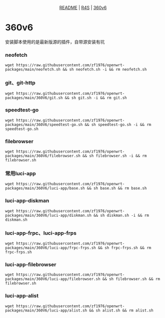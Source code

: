 <p align="center">
    <a href="https://github.com/zf1976/packages/blob/main/README.md">README</a> | <a href="https://github.com/zf1976/packages/blob/main/README-R4S.md">R4S</a> | <a href="https://github.com/zf1976/packages/blob/main/README-360v6.md">360v6</a>
</p>

# 360v6
安装脚本使用的是最新版源的插件，自带源安装有坑

### neofetch
```shell
wget https://raw.githubusercontent.com/zf1976/openwrt-packages/main/neofetch.sh && sh neofetch.sh -i && rm neofetch.sh
```

### git、git-http
```shell
wget https://raw.githubusercontent.com/zf1976/openwrt-packages/main/360V6/git.sh && sh git.sh -i && rm git.sh
```

### speedtest-go
```shell
wget https://raw.githubusercontent.com/zf1976/openwrt-packages/main/360V6/speedtest-go.sh && sh speedtest-go.sh -i && rm speedtest-go.sh
```

### filebrowser
```shell
wget https://raw.githubusercontent.com/zf1976/openwrt-packages/main/360V6/filebrowser.sh && sh filebrowser.sh -i && rm filebrowser.sh
```

### 常用luci-app
```shell
wget https://raw.githubusercontent.com/zf1976/openwrt-packages/main/360V6/luci-app/base.sh && sh base.sh && rm base.sh
```

### luci-app-diskman
```shell
wget https://raw.githubusercontent.com/zf1976/openwrt-packages/main/360V6/luci-app/diskman.sh && sh diskman.sh -i && rm diskman.sh
```

### luci-app-frpc、luci-app-frps
```shell
wget https://raw.githubusercontent.com/zf1976/openwrt-packages/main/360V6/luci-app/frpc-frps.sh && sh frpc-frps.sh && rm frpc-frps.sh
```

### luci-app-filebrowser
```shell
wget https://raw.githubusercontent.com/zf1976/openwrt-packages/main/360V6/luci-app/filebrowser.sh && sh filebrowser.sh && rm filebrowser.sh
```

### luci-app-alist
```shell
wget https://raw.githubusercontent.com/zf1976/openwrt-packages/main/360V6/luci-app/alist.sh && sh alist.sh && rm alist.sh
```
